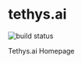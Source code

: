 # tethys.ai

![build status](https://travis-ci.org/TethysFoundation/tethys.ai.svg?branch=master)

Tethys.ai Homepage
